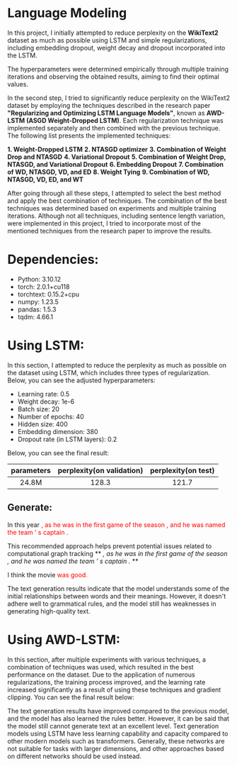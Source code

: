 # Language Modeling

In this project, I initially attempted to reduce perplexity on the **WikiText2** dataset as much as possible using LSTM and simple regularizations, including embedding dropout, weight decay and dropout incorporated into the LSTM.

The hyperparameters were determined empirically through multiple training iterations and observing the obtained results, aiming to find their optimal values.

In the second step, I tried to significantly reduce perplexity on the WikiText2 dataset by employing the techniques described in the research paper **"Regularizing and Optimizing LSTM Language Models"**, known as **AWD-LSTM (ASGD Weight-Dropped LSTM)**. Each regularization technique was implemented separately and then combined with the previous technique. The following list presents the implemented techniques:

**1. Weight-Dropped LSTM**
**2. NTASGD optimizer**
**3. Combination of Weight Drop and NTASGD**
**4. Variational Dropout**
**5. Combination of Weight Drop, NTASGD, and Variational Dropout**
**6. Embedding Dropout**
**7. Combination of WD, NTASGD, VD, and ED**
**8. Weight Tying**
**9. Combination of WD, NTASGD, VD, ED, and WT**

After going through all these steps, I attempted to select the best method and apply the best combination of techniques. The combination of the best techniques was determined based on experiments and multiple training iterations. Although not all techniques, including sentence length variation, were implemented in this project, I tried to incorporate most of the mentioned techniques from the research paper to improve the results.

# Dependencies:
* Python: 3.10.12
* torch: 2.0.1+cu118
* torchtext: 0.15.2+cpu
* numpy: 1.23.5
* pandas: 1.5.3
* tqdm: 4.66.1
# Using LSTM:
In this section, I attempted to reduce the perplexity as much as possible on the dataset using LSTM, which includes three types of regularization. Below, you can see the adjusted hyperparameters:

* Learning rate: 0.5
* Weight decay: 1e-6
* Batch size: 20
* Number of epochs: 40
* Hidden size: 400
* Embedding dimension: 380
* Dropout rate (in LSTM layers): 0.2

Below, you can see the final result:

|parameters | perplexity(on validation)| perplexity(on test)|
| :--: | :--: | :--: |
|24.8M      | 128.3                    | 121.7              |

## Generate:
In this year <span style="color: red;"> , as he was in the first game of the season , and he was named the team ’ s captain . </span>

This recommended approach helps prevent potential issues related to computational graph tracking ** _, as he was in the first game of the season , and he was named the team ’ s captain ._  ** 

I think the movie <span style="color: red;"> was good. </span>

The text generation results indicate that the model understands some of the initial relationships between words and their meanings. However, it doesn't adhere well to grammatical rules, and the model still has weaknesses in generating high-quality text.

# Using AWD-LSTM:

In this section, after multiple experiments with various techniques, a combination of techniques was used, which resulted in the best performance on the dataset. Due to the application of numerous regularizations, the training process improved, and the learning rate increased significantly as a result of using these techniques and gradient clipping. You can see the final result below:

The text generation results have improved compared to the previous model, and the model has also learned the rules better. However, it can be said that the model still cannot generate text at an excellent level. Text generation models using LSTM have less learning capability and capacity compared to other modern models such as transformers. Generally, these networks are not suitable for tasks with larger dimensions, and other approaches based on different networks should be used instead.

